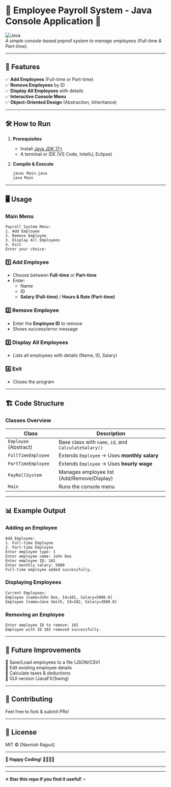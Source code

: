 # 📝 Employee Payroll System - Java Console Application 🚀  

![Java](https://img.shields.io/badge/Java-17%2B-blue)  
*A simple console-based payroll system to manage employees (Full-time & Part-time).*  

---

## 📌 **Features**  

✅ **Add Employees** (Full-time or Part-time)  
✅ **Remove Employees** by ID  
✅ **Display All Employees** with details  
✅ **Interactive Console Menu**  
✅ **Object-Oriented Design** (Abstraction, Inheritance)  

---

## 🛠 **How to Run**  

1. **Prerequisites**  
   - Install [Java JDK 17+](https://www.oracle.com/java/technologies/javase-downloads.html)  
   - A terminal or IDE (VS Code, IntelliJ, Eclipse)  

2. **Compile & Execute**  
   ```sh
   javac Main.java
   java Main
   ```

---

## 🖥 **Usage**  

### **Main Menu**  
```
Payroll System Menu:
1. Add Employee
2. Remove Employee
3. Display All Employees
4. Exit
Enter your choice: 
```

### **1️⃣ Add Employee**  
- Choose between **Full-time** or **Part-time**  
- Enter:  
  - Name  
  - ID  
  - **Salary (Full-time)** / **Hours & Rate (Part-time)**  

### **2️⃣ Remove Employee**  
- Enter the **Employee ID** to remove  
- Shows success/error message  

### **3️⃣ Display All Employees**  
- Lists all employees with details (Name, ID, Salary)  

### **4️⃣ Exit**  
- Closes the program  

---

## 🏗 **Code Structure**  

### **Classes Overview**  

| Class | Description |
|-------|------------|
| `Employee` (Abstract) | Base class with `name`, `id`, and `CalculateSalary()` |
| `FullTimeEmployee` | Extends `Employee` → Uses **monthly salary** |
| `PartTimeEmployee` | Extends `Employee` → Uses **hourly wage** |
| `PayRollSystem` | Manages employee list (Add/Remove/Display) |
| `Main` | Runs the console menu |

---

## 📊 **Example Output**  

### **Adding an Employee**  
```
Add Employee:
1. Full-time Employee
2. Part-time Employee
Enter employee type: 1
Enter employee name: John Doe
Enter employee ID: 101
Enter monthly salary: 5000
Full-time employee added successfully.
```

### **Displaying Employees**  
```
Current Employees:
Employee [name=John Doe, Id=101, Salary=5000.0]
Employee [name=Jane Smith, Id=102, Salary=2000.0]
```

### **Removing an Employee**  
```
Enter employee ID to remove: 102
Employee with ID 102 removed successfully.
```

---

## 🚀 **Future Improvements**  
🔸 Save/Load employees to a file (JSON/CSV)  
🔸 Edit existing employee details  
🔸 Calculate taxes & deductions  
🔸 GUI version (JavaFX/Swing)  

---

## 🤝 **Contributing**  
Feel free to fork & submit PRs!  

---

## 📜 **License**  
MIT © [Navnish Rajput]  

---

**🎉 Happy Coding!** 👨‍💻👩‍💻  

---



---

**⭐ Star this repo if you find it useful!** ⭐

